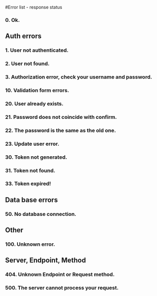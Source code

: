#Error list - response status

### 0. Ok.

## Auth errors

### 1. User not authenticated.

### 2. User not found.

### 3. Authorization error, check your username and password.



### 10. Validation form errors.

### 20. User already exists.

### 21. Password does not coincide with confirm.

### 22. The password is the same as the old one.

### 23. Update user error.

### 30. Token not generated.

### 31. Token not found.

### 33. Token expired!

## Data base errors

### 50. No database connection.

## Other

### 100. Unknown error.

## Server, Endpoint, Method

### 404. Unknown Endpoint or Request method.

### 500. The server cannot process your request.

